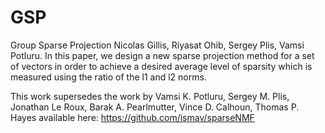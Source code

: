 # GSP
Group Sparse Projection
Nicolas Gillis, Riyasat Ohib, Sergey Plis, Vamsi Potluru.
In this paper, we design a new sparse projection method for a set of vectors in order to achieve a desired average level of sparsity which is measured using the ratio of the l1 and l2 norms.

This work supersedes the work by 
Vamsi K. Potluru, Sergey M. Plis, Jonathan Le Roux, Barak A. Pearlmutter, Vince D. Calhoun, Thomas P. Hayes
available here: https://github.com/ismav/sparseNMF


